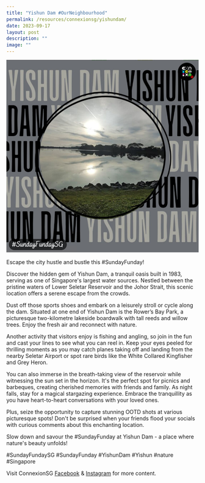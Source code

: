 ```yaml
---
title: "Yishun Dam #OurNeighbourhood"
permalink: /resources/connexionsg/yishundam/
date: 2023-09-17
layout: post
description: ""
image: ""
---
```

![](/images/connexionsg/2023/yishun%20dam.PNG)

Escape the city hustle and bustle this #SundayFunday!

Discover the hidden gem of Yishun Dam, a tranquil oasis built in 1983, serving as one of Singapore's largest water sources. Nestled between the pristine waters of Lower Seletar Reservoir and the Johor Strait, this scenic location offers a serene escape from the crowds.

Dust off those sports shoes and embark on a leisurely stroll or cycle along the dam. Situated at one end of Yishun Dam is the Rower’s Bay Park, a picturesque two-kilometre lakeside boardwalk with tall reeds and willow trees. Enjoy the fresh air and reconnect with nature.

Another activity that visitors enjoy is fishing and angling, so join in the fun and cast your lines to see what you can reel in. Keep your eyes peeled for thrilling moments as you may catch planes taking off and landing from the nearby Seletar Airport or spot rare birds like the White Collared Kingfisher and Grey Heron.

You can also immerse in the breath-taking view of the reservoir while witnessing the sun set in the horizon. It's the perfect spot for picnics and barbeques, creating cherished memories with friends and family. As night falls, stay for a magical stargazing experience. Embrace the tranquillity as you have heart-to-heart conversations with your loved ones.

Plus, seize the opportunity to capture stunning OOTD shots at various picturesque spots! Don't be surprised when your friends flood your socials with curious comments about this enchanting location.

Slow down and savour the #SundayFunday at Yishun Dam - a place where nature's beauty unfolds!

#SundayFundaySG #SundayFunday #YishunDam #Yishun #nature #Singapore

Visit ConnexionSG <a target="_blank" href="https://www.facebook.com/ConnexionSG">Facebook</a> &amp; <a target="_blank" href="https://www.instagram.com/connexionsg/">Instagram</a> for more content.